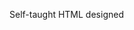 Self-taught HTML designed
              
 
 
 
      
 
 
                                                                 